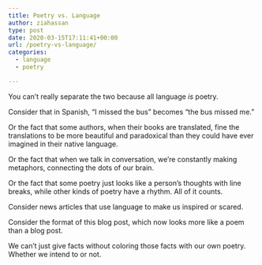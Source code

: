```yaml
---
title: Poetry vs. Language
author: ziahassan
type: post
date: 2020-03-15T17:11:41+00:00
url: /poetry-vs-language/
categories:
  - language
  - poetry

---
```

You can’t really separate the two because all language _is_ poetry.

Consider that in Spanish, “I missed the bus” becomes “the bus missed me.&#8221;

Or the fact that some authors, when their books are translated, fine the translations to be more beautiful and paradoxical than they could have ever imagined in their native language.

Or the fact that when we talk in conversation, we’re constantly making metaphors, connecting the dots of our brain.

Or the fact that some poetry just looks like a person’s thoughts with line breaks, while other kinds of poetry have a rhythm. All of it counts.

Consider news articles that use language to make us inspired or scared.

Consider the format of this blog post, which now looks more like a poem than a blog post.

We can’t just give facts without coloring those facts with our own poetry. Whether we intend to or not.